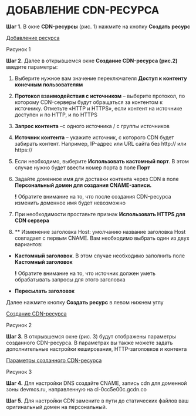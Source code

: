 ﻿# <a name="_heading=h.gjdgxs"></a>**ДОБАВЛЕНИЕ CDN-РЕСУРСА**


**Шаг 1.** В окне **CDN-ресурсы** (рис. 1) нажмите на кнопку **Создать ресурс**

[Добавление ресурса](https://github.com/Lada7878/Portfolio/blob/main/1.png)

Рисунок 1

**Шаг 2.** Далее в открывшемся окне **Создание CDN-ресурса (рис.2)** введите параметры:

1. Выберите нужное вам значение переключателя **Доступ к контенту конечным пользователям**
1. **Протокол взаимодействия с источником** – выберите протокол, по которому CDN-серверы будут обращаться за контентом к источнику. Отметьте «HTTP и HTTPS», если контент на источнике доступен и по HTTP, и по  HTTPS
1. **Запрос контента** –с одного источника / с группы источников
1. **Источник контента** – укажите источник, с которого CDN будет забирать контент. Например, IP-адрес или URL сайта без http:// или https://
1. Если необходимо, выберите **Использовать кастомный порт**. В этом случае нужно будет ввести номер порта в поле **Порт**
1. Задайте доменное имя для доставки контента через CDN в поле **Персональный домен для создания CNAME-записи.** 

   **!** Обратите внимание на то, что после создания CDN-ресурса изменить доменное имя будет невозможно

1. При необходимости проставьте признак **Использовать HTTPS для CDN сервера**
1. ** Изменение заголовка Host: умолчанию название заголовка Host совпадает с первым CNAME. Вам необходимо выбрать один из двух вариантов:
- **Кастомный заголовок**. В этом случае необходимо заполнить поле **Кастомный заголовок**

  **!** Обратите внимание на то, что источник должен уметь обрабатывать запросы для этого заголовка

- **Пересылать заголовок** 

Далее нажмите кнопку **Создать ресурс** в левом нижнем углу

[Создание CDN-ресурса](https://github.com/Lada7878/Portfolio/blob/main/2.png)

Рисунок 2

**Шаг 3.** В открывшемся окне (рис. 3) будут отображены параметры созданного CDN-ресурса. В параметрах вы также можете задать дополнительные настройки кеширования, HTTP-заголовков и контента

[Параметры созданного CDN-ресурса](https://github.com/Lada7878/Portfolio/blob/main/3.png)

Рисунок 3

**Шаг 4.** Для настройки DNS создайте CNAME, запись cdn для доменной зоны devmcs.ru, направленную на cl-0cc5e00c.gcdn.co

**Шаг 5.** Для настройки CDN замените в пути до статических файлов ваш оригинальный домен на персональный. 



